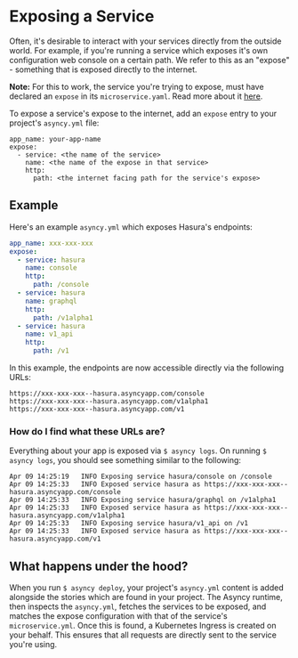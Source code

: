 # Exposing a Service

Often, it's desirable to interact with your services directly from the
outside world. For example, if you're running a service which exposes
it's own configuration web console on a certain path. We refer to this as
an "expose" - something that is exposed directly to the internet.

**Note:** For this to work, the service you're trying to expose, must have
declared an `expose` in its `microservice.yaml`. Read more about it [here](https://microservice.guide/schema/expose).

To expose a service's expose to the internet, add an `expose` entry to your
project's `asyncy.yml` file:

```yaml{2,3,4,5,6}
app_name: your-app-name
expose:
  - service: <the name of the service>
    name: <the name of the expose in that service>
    http:
      path: <the internet facing path for the service's expose>
```

## Example
Here's an example `asyncy.yml` which exposes Hasura's endpoints:
```yaml
app_name: xxx-xxx-xxx
expose:
  - service: hasura
    name: console
    http:
      path: /console
  - service: hasura
    name: graphql
    http:
      path: /v1alpha1
  - service: hasura
    name: v1_api
    http:
      path: /v1
```
In this example, the endpoints are now accessible directly via the following URLs:
```
https://xxx-xxx-xxx--hasura.asyncyapp.com/console
https://xxx-xxx-xxx--hasura.asyncyapp.com/v1alpha1
https://xxx-xxx-xxx--hasura.asyncyapp.com/v1
```
### How do I find what these URLs are?
Everything about your app is exposed via `$ asyncy logs`. On running `$ asyncy logs`,
you should see something similar to the following:
```
Apr 09 14:25:19   INFO Exposing service hasura/console on /console
Apr 09 14:25:33   INFO Exposed service hasura as https://xxx-xxx-xxx--hasura.asyncyapp.com/console
Apr 09 14:25:33   INFO Exposing service hasura/graphql on /v1alpha1
Apr 09 14:25:33   INFO Exposed service hasura as https://xxx-xxx-xxx--hasura.asyncyapp.com/v1alpha1
Apr 09 14:25:33   INFO Exposing service hasura/v1_api on /v1
Apr 09 14:25:33   INFO Exposed service hasura as https://xxx-xxx-xxx--hasura.asyncyapp.com/v1
```
 
## What happens under the hood?
When you run `$ asyncy deploy`, your project's `asyncy.yml` content is added alongside the
stories which are found in your project. The Asyncy runtime, then inspects the `asyncy.yml`,
fetches the services to be exposed, and matches the expose configuration with that of the 
service's `microservice.yml`. Once this is found, a Kubernetes Ingress is created on your
behalf. This ensures that all requests are directly sent to the service you're using.
   
